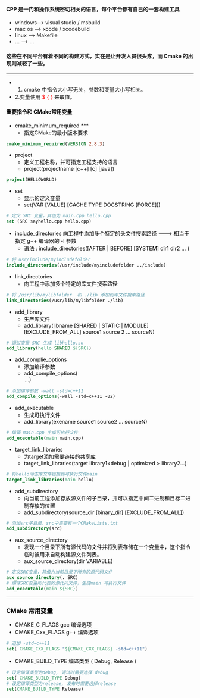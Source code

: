 #### CPP 是一门和操作系统密切相关的语言，每个平台都有自己的一套构建工具

- windows--> visual studio / msbuild
- mac os --> xcode / xcodebuild
- linux --> Makefile
- … --> …

#### 这些在不同平台有着不同的构建方式，实在是让开发人员很头疼，而 Cmake 的出现则减轻了一些。
---
- 1. cmake 中指令大小写无关，参数和变量大小写相关。
- 2.变量使用<font color = red> $ { } <font color = black>来取值。
#### 重要指令和 CMake常用变量
- cmake_minimum_required ***
	- 指定CMake的最小版本要求
```cmake
cmake_minimum_required(VERSION 2.8.3)
```
- project  
	- 定义工程名称，并可指定工程支持的语言
	- project(projectname [c++] [c] [java])

```cmake
project(HELLOWORLD)
```
- set
	- 显示的定义变量
	- set(VAR [VALUE] [CACHE TYPE DOCSTRING [FORCE]])
```cmake
# 定义 SRC 变量，其值为 main.cpp hello.cpp
set (SRC sayhello.cpp hello.cpp)
```
- include_directories 向工程中添加多个特定的头文件搜索路径 ---> 相当于 指定 g++ 编译器的 -l 参数
	- 语法 : include_directories([AFTER | BEFORE] [SYSTEM] dir1 dir2 ... )
```cmake
# 将 usr/include/myincludefolder 
include_directories(/usr/include/myincludefolder ../include)
```
- link_directories 
	- 向工程中添加多个特定的库文件搜索路径
```cmake
# 将 /usr/lib/mylibfolder  和 ./lib 添加到库文件搜索路径
link_directories(/usr/lib/mylibfolder ./lib)
```
- add_library
	- 生产库文件
	- add_library(libname [SHARED | STATIC | MODULE] [EXCLUDE_FROM_ALL] source1 source 2 ... sourceN)
```cmake
# 通过变量 SRC 生成 libhello.so
add_library(hello SHARED ${SRC})
```
- add_complie_options
	- 添加编译参数
	- add_compile_options(<option> ...)
```cmake
# 添加编译参数 -wall -std=c++11
add_compile_options(-wall -std=c++11 -02)
```
- add_executable
	- 生成可执行文件
	- add_library(exename source1 source2 ... sourceN)
```cmake
# 编译 main.cpp 生成可执行文件
add_executable(main main.cpp)
```
- target_link_libraries
	- 为target添加需要链接的共享库
	- target_link_libraries(target library1<debug | optimized > library2...)
```cmake
# 将hello动态库文件链接到可执行文件main
target_link_libraries(main hello)
```
- add_subdirectory
	- 向当前工程添加存放源文件的子目录，并可以指定中间二进制和目标二进制存放的位置
	- add_subdirectory(source_dir [binary_dir] [EXCLUDE_FROM_ALL])
```cmake
# 添加src子目录，src中需要有一个CMakeLists.txt
add_subdirectory(src)
```
- aux_source_directory
	- 发现一个目录下所有源代码的文件并将列表存储在一个变量中，这个指令临时被用来自动构建源文件列表。
	- aux_source_directory(dir VARIABLE)
```cmake
# 定义SRC变量，其值为当前目录下所有的源代码文件
aux_source_directory(. SRC)
# 编译SRC变量所代表的源代码文件，生成main 可执行文件
add_executable(main ${SRC})
```
----
### CMake 常用变量
- CMAKE_C_FLAGS gcc 编译选项
- CMAKE_Cxx_FLAGS g++ 编译选项
```cmake
# 追加 -std=c++11
set( CMAKE_CXX_FLAGS "${CMAKE_CXX_FLAGS} -std=c++11")
```
- CMAKE_BUILD_TYPE 编译类型 ( Debug, Release )
```cmake
# 设定编译类型为debug, 调试时需要选择 debug
set( CMAKE_BUILD_TYPE Debug)
# 设定编译类型为release, 发布时需要选择release
set(CMAKE_BUILD_TYPE Release)
```


